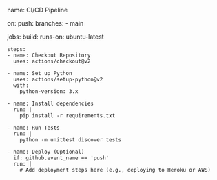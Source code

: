 name: CI/CD Pipeline

on:
  push:
    branches:
      - main

jobs:
  build:
    runs-on: ubuntu-latest

    steps:
    - name: Checkout Repository
      uses: actions/checkout@v2

    - name: Set up Python
      uses: actions/setup-python@v2
      with:
        python-version: 3.x

    - name: Install dependencies
      run: |
        pip install -r requirements.txt

    - name: Run Tests
      run: |
        python -m unittest discover tests

    - name: Deploy (Optional)
      if: github.event_name == 'push'
      run: |
        # Add deployment steps here (e.g., deploying to Heroku or AWS)


